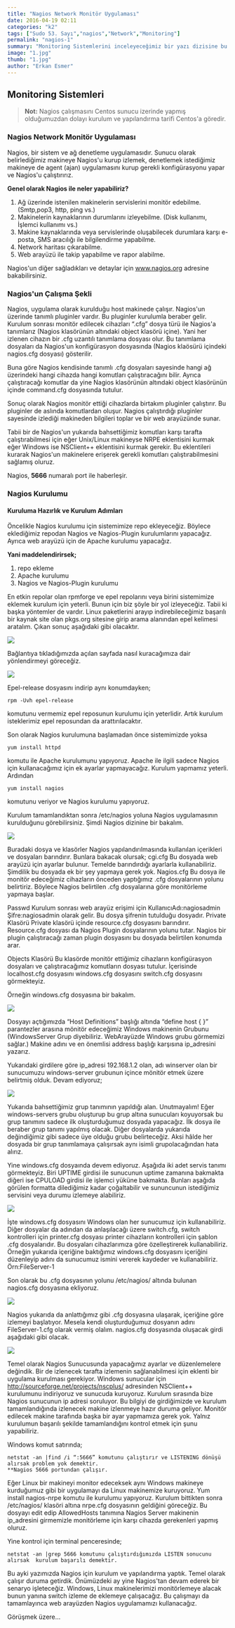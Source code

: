 ```yaml
---
title: "Nagios Network Monitör Uygulaması"
date: 2016-04-19 02:11
categories: "k2"
tags: ["Sudo 53. Sayı","nagios","Network","Monitoring"]
permalink: "nagios-1"
summary: "Monitoring Sistemlerini inceleyeceğimiz bir yazı dizisine bu yazıyla başlıyoruz. İlk olarak Nagios uygulamasını inceleyeceğiz."
image: "1.jpg"
thumb: "1.jpg"
author: "Erkan Esmer"
---
```



## Monitoring Sistemleri


>**Not:** Nagios çalışmasını Centos sunucu izerinde yapmış olduğumuzdan dolayı kurulum ve yapılandırma tarifi Centos'a göredir.


### Nagios Network Monitör Uygulaması

Nagios, bir sistem ve ağ denetleme uygulamasıdır. Sunucu olarak belirlediğimiz makineye Nagios'u kurup izlemek, denetlemek istediğimiz makineye de agent (ajan) uygulamasını kurup gerekli konfigürasyonu yapar ve Nagios'u çalıştırırız.

**Genel olarak Nagios ile neler yapabiliriz?**

1. Ağ üzerinde istenilen makinelerin servislerini monitör edebilme. (Smtp,pop3, http, ping vs.)
2. Makinelerin kaynaklarının durumlarını izleyebilme. (Disk kullanımı, İşlemci kullanımı vs.)
3. Makine kaynaklarında veya servislerinde oluşabilecek durumlara karşı e-posta, SMS aracılığı ile bilgilendirme yapabilme.
4. Network haritası çıkarabilme.
5. Web arayüzü ile takip yapabilme ve rapor alabilme.

Nagios'un diğer sağladıkları ve detaylar için www.nagios.org  adresine bakabilirsiniz.

### Nagios'un Çalışma Şekli

Nagios, uygulama olarak kurulduğu host makinede çalışır. Nagios'un üzerinde tanımlı pluginler vardır. Bu pluginler kurulumla beraber gelir. Kurulum sonrası monitör edilecek cihazları “.cfg” dosya türü ile Nagios'a tanımlarız (Nagios klasörünün altındaki object klasörü içine). Yani her izlenen cihazın bir .cfg uzantılı tanımlama dosyası olur. Bu tanımlama dosyaları da Nagios'un konfigürasyon dosyasında (Nagios klaösürü içindeki nagios.cfg dosyası) gösterilir.

Buna göre Nagios kendisinde tanımlı .cfg dosyaları sayesinde hangi ağ üzerindeki hangi cihazda hangi komutları çalıştıracağını bilir. Ayrıca çalıştıracağı komutlar da yine Nagios klasörünün altındaki object klasörünün içinde command.cfg dosyasında tutulur.

Sonuç olarak Nagios monitör ettiği cihazlarda birtakım pluginler çalıştırır. Bu pluginler de aslında komutlardan oluşur. Nagios çalıştırdığı pluginler sayesinde izlediği makineden bilgileri toplar ve bir web arayüzünde sunar.

Tabii bir de Nagios'un yukarıda bahsettiğimiz komutları karşı tarafta çalıştırabilmesi için eğer Unix/Linux makineyse NRPE eklentisini kurmak eğer Windows ise NSClient++ eklentisini kurmak gerekir. Bu eklentileri kurarak Nagios'un makinelere erişerek gerekli komutları çalıştırabilmesini sağlamış oluruz.

Nagios, **5666** numaralı port ile haberleşir.

### Nagios Kurulumu

#### Kuruluma Hazırlık ve Kurulum Adımları

Öncelikle Nagios kurulumu için sistemimize repo ekleyeceğiz. Böylece eklediğimiz repodan Nagios ve Nagios-Plugin kurulumlarını yapacağız. Ayrıca web arayüzü için de Apache kurulumu yapacağız.

**Yani maddelendirirsek;**

1. repo ekleme
2. Apache kurulumu
3. Nagios ve Nagios-Plugin kurulumu

En etkin repolar olan rpmforge ve epel repolarını veya birini sistemimize eklemek kurulum için yeterli. Bunun için biz şöyle bir yol izleyeceğiz. Tabii ki başka yöntemler de vardır.
Linux paketlerini arayıp indirebileceğimiz başarılı bir kaynak site olan pkgs.org sitesine girip arama alanından epel kelimesi aratalım. Çıkan sonuç aşağıdaki gibi olacaktır.

![](images/post/nagios-1/epelrepo.png)


Bağlantıya tıkladığımızda açılan sayfada nasıl kuracağımıza dair yönlendirmeyi göreceğiz.



![](images/post/nagios-1/EpelInstallHowto.png)



Epel-release dosyasını indirip aynı konumdayken;


```
rpm -Uvh epel-release
```

komutunu vermemiz epel reposunun kurulumu için yeterlidir. Artık kurulum isteklerimiz epel reposundan da arattırılacaktır.

Son olarak Nagios kurulumuna başlamadan önce sistemimizde yoksa

```
yum install httpd
```

komutu ile Apache kurulumunu yapıyoruz. Apache ile ilgili sadece Nagios için kullanacağımız için ek ayarlar yapmayacağız. Kurulum yapmamız yeterli. Ardından

```
yum install nagios
```

komutunu veriyor ve Nagios kurulumu yapıyoruz.


Kurulum tamamlandıktan sonra /etc/nagios yoluna Nagios uygulamasının kurulduğunu görebilirsiniz. Şimdi Nagios dizinine bir bakalım.


![](images/post/nagios-1/nagiosdizini.png)


Buradaki dosya ve klasörler Nagios yapılandırılmasında kullanılan içerikleri ve dosyaları barındırır. Bunlara bakacak olursak; cgi.cfg  Bu dosyada web arayüzü için ayarlar bulunur. Temelde barındırdığı ayarlarla kullanabiliriz. Şimdilik bu dosyada ek bir şey yapmaya gerek yok. Nagios.cfg Bu dosya ile monitör edeceğimiz cihazların önceden yaptığımız .cfg dosyalarının yolunu belirtiriz. Böylece Nagios belirtilen .cfg dosyalarına göre monitörleme yapmaya başlar.

Passwd Kurulum sonrası web arayüz erişimi için KullanıcıAdı:nagiosadmin Şifre:nagiosadmin olarak gelir. Bu dosya şifrenin tutulduğu dosyadır.
Private Klasörü Private klasörü içinde resource.cfg dosyasını barındırır. Resource.cfg dosyası da Nagios Plugin dosyalarının yolunu tutar. Nagios bir plugin çalıştıracağı zaman plugin dosyasını bu dosyada belirtilen konumda arar.

Objects Klasörü Bu klasörde monitör ettiğimiz cihazların konfigürasyon dosyaları ve çalıştıracağımız komutların dosyası tutulur. İçerisinde localhost.cfg dosyasını windows.cfg dosyasını switch.cfg dosyasını görmekteyiz.

Örneğin windows.cfg dosyasına bir bakalım.



![](images/post/nagios-1/windowsCfg-1.png)




Dosyayı açtığımızda “Host Definitions” başlığı altında “define host {   }” parantezler arasına mönitör edeceğimiz Windows makinenin Grubunu (WindowsServer Grup diyebiliriz. WebArayüzde Windows grubu görmemizi sağlar.) Makine adını ve en önemlisi address başlığı karşısına ip_adresini yazarız.

Yukarıdaki girdilere göre ip_adresi 192.168.1.2 olan, adı winserver olan bir sunucumuzu windows-server grubunun içince mönitör etmek üzere belirtmiş olduk.
Devam ediyoruz;




![](images/post/nagios-1/windowsCfg-2.png)





Yukarıda bahsettiğimiz grup tanımının yapıldığı alan.
Unutmayalım! Eğer windows-servers grubu oluşturup bu grup altına sunucuları koyuyorsak bu grup tanımını sadece ilk oluşturduğumuz dosyada yapacağız. İlk dosya ile beraber grup tanımı yapılmış olacak. Diğer dosyalarda yukarıda değindiğimiz gibi sadece üye olduğu grubu belirteceğiz.
Aksi hâlde her dosyada bir grup tanımlamaya çalışırsak aynı isimli grupolacağından hata alırız.

Yine windows.cfg dosyaında devem ediyoruz. Aşağıda iki adet servis tanımı görmekteyiz. Biri UPTIME girdisi ile sunucunun uptime zamanına bakmakta diğeri ise CPULOAD girdisi ile işlemci yüküne bakmakta. Bunları aşağıda görülen formatta dilediğimiz kadar çoğaltabilir ve sununcunun istediğimiz servisini veya durumu izlemeye alabiliriz.







![](images/post/nagios-1/windowsCfg-3.png)










İşte windows.cfg dosyasını Windows olan her sunucumuz için kullanabiliriz. Diğer dosyalar da adından da anlaşılacağı üzere switch.cfg, switch kontrolleri için printer.cfg dosyası printer cihazların kontrolleri için şablon .cfg dosyalarıdır. Bu dosyaları cihazlarımıza göre özelleştirerek kullanabiliriz.
Örneğin yukarıda içeriğine baktığımız windows.cfg dosyasını içeriğini düzenleyip adını da sunucumuz ismini vererek kaydeder ve kullanabiliriz. Örn:FileServer-1

Son olarak bu .cfg dosyasının yolunu /etc/nagios/ altında bulunan nagios.cfg dosyasına ekliyoruz.





![](images/post/nagios-1/NagiosCfg-1.PNG)










Nagios yukarıda da anlattığımız gibi .cfg dosyasına ulaşarak, içeriğine göre izlemeyi başlatıyor.
Mesela kendi oluşturduğumuz dosyanın adını FileServer-1.cfg olarak vermiş olalım. nagios.cfg dosyasında oluşacak girdi aşağıdaki gibi olacak.


![](images/post/nagios-1/NagiosCfg-2.PNG)



Temel olarak Nagios Sunucusunda yapacağımız ayarlar ve düzenlemelere değindik. Bir de izlenecek tarafta izlemenin sağlanabilmesi için eklenti bir uygulama kurulması gerekiyor.
Windows sunucular için <http://sourceforge.net/projects/nscplus/>  adresinden NSClient++ kurulumunu indiriyoruz ve sunucuda kuruyoruz. Kurulum sırasında bize Nagios sunucunun ip adresi soruluyor. Bu bilgiyi de girdiğimizde ve kurulum tamamlandığında izlenecek makine izlenmeye hazır duruma geliyor. Monitör edilecek makine tarafında başka bir ayar yapmamıza gerek yok. Yalnız kurulumun başarılı şekilde tamamlandığını kontrol etmek için şunu yapabiliriz.

Windows komut satırında;


```
netstat -an |find /i “:5666” komutunu çalıştırır ve LISTENING dönüşü alırsak problem yok demektir.
**Nagios 5666 portundan çalışır.
```


Eğer Linux bir makineyi monitor edeceksek aynı Windows makineye kurduğumuz gibi bir uygulamayı da Linux makinemize kuruyoruz.
Yum install nagios-nrpe komutu ile kurulumu yapıyoruz. Kurulum bittikten sonra /etc/nagios/ klasöri altına nrpe.cfg dosyasının geldiğini göreceğiz. Bu dosyayı edit edip AllowedHosts tanımına Nagios Server makinenin ip_adresini girmemizle monitörleme için karşı cihazda gerekenleri yapmış oluruz.

Yine kontrol için terminal penceresinde;

```
netstat -an |grep 5666 komutunu çalıştırdığımızda LISTEN sonucunu alırsak  kurulum başarılı demektir.
```

Bu ayki yazımızda Nagios için kurulum ve yapılandırma yaptık. Temel olarak çalışır duruma getirdik. Önümüzdeki ay yine Nagios'tan devam ederek bir senaryo işleteceğiz. Windows, Linux makinelerimizi monitörlemeye alacak bunun yanına switch izleme de eklemeye çalışacağız. Bu çalışmayı da tamamlayınca web arayüzden Nagios uygulamamızı kullanacağız.

Görüşmek üzere...
